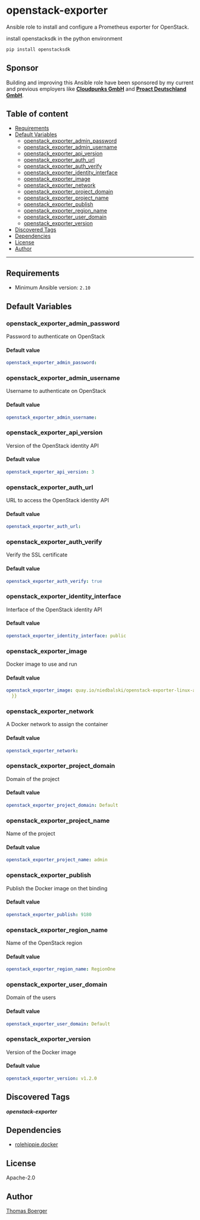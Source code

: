 # openstack-exporter

Ansible role to install and configure a Prometheus exporter for OpenStack.

install openstacksdk in the python environment
```python
pip install openstacksdk
```

## Sponsor

Building and improving this Ansible role have been sponsored by my current and previous employers like **[Cloudpunks GmbH](https://cloudpunks.de)** and **[Proact Deutschland GmbH](https://www.proact.eu)**.

## Table of content

- [Requirements](#requirements)
- [Default Variables](#default-variables)
  - [openstack_exporter_admin_password](#openstack_exporter_admin_password)
  - [openstack_exporter_admin_username](#openstack_exporter_admin_username)
  - [openstack_exporter_api_version](#openstack_exporter_api_version)
  - [openstack_exporter_auth_url](#openstack_exporter_auth_url)
  - [openstack_exporter_auth_verify](#openstack_exporter_auth_verify)
  - [openstack_exporter_identity_interface](#openstack_exporter_identity_interface)
  - [openstack_exporter_image](#openstack_exporter_image)
  - [openstack_exporter_network](#openstack_exporter_network)
  - [openstack_exporter_project_domain](#openstack_exporter_project_domain)
  - [openstack_exporter_project_name](#openstack_exporter_project_name)
  - [openstack_exporter_publish](#openstack_exporter_publish)
  - [openstack_exporter_region_name](#openstack_exporter_region_name)
  - [openstack_exporter_user_domain](#openstack_exporter_user_domain)
  - [openstack_exporter_version](#openstack_exporter_version)
- [Discovered Tags](#discovered-tags)
- [Dependencies](#dependencies)
- [License](#license)
- [Author](#author)

---

## Requirements

- Minimum Ansible version: `2.10`


## Default Variables

### openstack_exporter_admin_password

Password to authenticate on OpenStack

#### Default value

```YAML
openstack_exporter_admin_password:
```

### openstack_exporter_admin_username

Username to authenticate on OpenStack

#### Default value

```YAML
openstack_exporter_admin_username:
```

### openstack_exporter_api_version

Version of the OpenStack identity API

#### Default value

```YAML
openstack_exporter_api_version: 3
```

### openstack_exporter_auth_url

URL to access the OpenStack identity API

#### Default value

```YAML
openstack_exporter_auth_url:
```

### openstack_exporter_auth_verify

Verify the SSL certificate

#### Default value

```YAML
openstack_exporter_auth_verify: true
```

### openstack_exporter_identity_interface

Interface of the OpenStack identity API

#### Default value

```YAML
openstack_exporter_identity_interface: public
```

### openstack_exporter_image

Docker image to use and run

#### Default value

```YAML
openstack_exporter_image: quay.io/niedbalski/openstack-exporter-linux-amd64:{{ openstack_exporter_version
  }}
```

### openstack_exporter_network

A Docker network to assign the container

#### Default value

```YAML
openstack_exporter_network:
```

### openstack_exporter_project_domain

Domain of the project

#### Default value

```YAML
openstack_exporter_project_domain: Default
```

### openstack_exporter_project_name

Name of the project

#### Default value

```YAML
openstack_exporter_project_name: admin
```

### openstack_exporter_publish

Publish the Docker image on thet binding

#### Default value

```YAML
openstack_exporter_publish: 9180
```

### openstack_exporter_region_name

Name of the OpenStack region

#### Default value

```YAML
openstack_exporter_region_name: RegionOne
```

### openstack_exporter_user_domain

Domain of the users

#### Default value

```YAML
openstack_exporter_user_domain: Default
```

### openstack_exporter_version

Version of the Docker image

#### Default value

```YAML
openstack_exporter_version: v1.2.0
```

## Discovered Tags

**_openstack-exporter_**


## Dependencies

- [rolehippie.docker](https://github.com/rolehippie/docker)

## License

Apache-2.0

## Author

[Thomas Boerger](https://github.com/tboerger)
